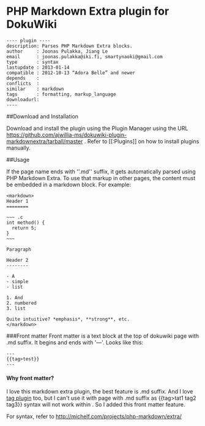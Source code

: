 # PHP Markdown Extra plugin for DokuWiki
    ---- plugin ----
    description: Parses PHP Markdown Extra blocks.
    author     : Joonas Pulakka, Jiang Le
    email      : joonas.pulakka@iki.fi, smartynaoki@gmail.com
    type       : syntax
    lastupdate : 2013-01-14
    compatible : 2012-10-13 “Adora Belle” and newer
    depends    : 
    conflicts  :
    similar    : markdown 
    tags       : formatting, markup_language
    downloadurl: 
    ----

##Download and Installation

Download and install the plugin using the Plugin Manager using the URL https://github.com/ajwillia-ms/dokuwiki-plugin-markdownextra/tarball/master . Refer to [[:Plugins]] on how to install plugins manually.



##Usage

If the page name ends with ''.md'' suffix, it gets automatically parsed using PHP Markdown Extra. To use that markup in other pages, the content must be embedded in a markdown block. For example:

    <markdown>
    Header 1
    ========

    ~~~ .c
    int method() {
      return 5;
    }
    ~~~

    Paragraph

    Header 2
    --------

    - A
    - simple
    - list

    1. And
    2. numbered
    3. list

    Quite intuitive? *emphasis*, **strong**, etc.
    </markdown>


###Front matter
Front matter is a text block at the top of dokuwiki page with .md suffix. It begins and ends with '—'. Looks like this:

    ---
    {{tag>test}}
    ---
    

#### Why front matter?
I love this markdown extra plugin, the best feature is .md suffix. And I love [tag plugin](https://www.dokuwiki.org/plugin:tag) too, but I can't use it with page with .md suffix as {{tag>tat1 tag2 tag3}} syntax will not work within <markdown></markdown>. So I added this front matter feature.


For syntax, refer to http://michelf.com/projects/php-markdown/extra/
